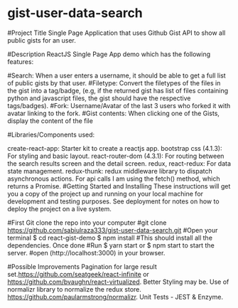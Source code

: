 # gist-user-data-search
#Project Title
Single Page Application that uses Github Gist API to show all public gists for an user.

#Description
ReactJS Single Page App demo which has the following features:

#Search: 
When a user enters a username, it should be able to get a full list of public gists by that user.
#Filetype: 
Convert the filetypes of the files in the gist into a tag/badge, (e.g, if the returned gist has list of files containing python and javascript files, the gist should have the respective tags/badges).
#Fork:
Username/Avatar of the last 3 users who forked it with avatar linking to the fork.
#Gist contents: 
When clicking one of the Gists, display the content of the file

#Libraries/Components used:

create-react-app: Starter kit to create a reactjs app.
bootstrap css (4.1.3): For styling and basic layout.
react-router-dom (4.3.1): For routing between the search results screen and the detail screen.
redux, react-redux: For data state management.
redux-thunk: redux middleware library to dispatch asynchronous actions.
For api calls I am using the fetch() method, which returns a Promise.
#Getting Started and Installing
These instructions will get you a copy of the project up and running on your local machine for development and testing purposes. See deployment for notes on how to deploy the project on a live system.

#First Git clone the repo into your computer
#git clone https://github.com/sabiulraza333/gist-user-data-search.git
#Open your terminal
$ cd react-gist-demo
$ npm install
#This should install all the dependencies. Once done
#Run
$ yarn start
or
$ npm start
to start the server.
#open (http://localhost:3000) in your browser.

#Possible Improvements
Pagination for large result set.https://github.com/seatgeek/react-infinite or https://github.com/bvaughn/react-virtualized.
Better Styling may be.
Use of normalizr library to normalize the redux store. https://github.com/paularmstrong/normalizr.
Unit Tests - JEST & Enzyme.
